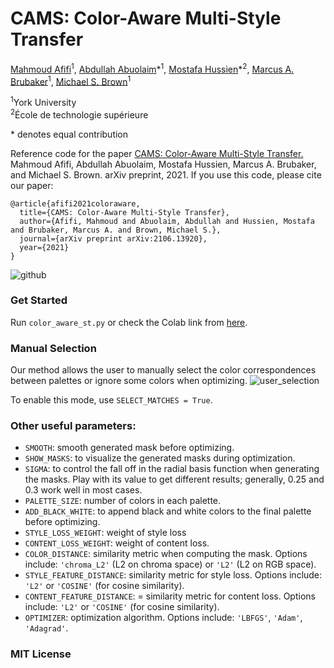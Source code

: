 # CAMS: Color-Aware Multi-Style Transfer
[Mahmoud Afifi](https://sites.google.com/view/mafifi)<sup>1</sup>, [Abdullah Abuolaim](https://sites.google.com/view/abdullah-abuolaim/)\*<sup>1</sup>, [Mostafa Hussien](https://www.linkedin.com/in/mostafakorashy/)\*<sup>2</sup>, [Marcus A. Brubaker](https://mbrubake.github.io/)<sup>1</sup>,  [Michael S. Brown](http://www.cse.yorku.ca/~mbrown/)<sup>1</sup>

<sup>1</sup>York University  
<sup>2</sup>École de technologie supérieure

\* denotes equal contribution

Reference code for the paper [CAMS: Color-Aware Multi-Style Transfer.](https://arxiv.org/abs/2106.13920) Mahmoud Afifi, Abdullah Abuolaim, Mostafa Hussien, Marcus A. Brubaker, and Michael S. Brown. arXiv preprint, 2021. If you use this code, please cite our paper:
```
@article{afifi2021coloraware,
  title={CAMS: Color-Aware Multi-Style Transfer},
  author={Afifi, Mahmoud and Abuolaim, Abdullah and Hussien, Mostafa and Brubaker, Marcus A. and Brown, Michael S.},
  journal={arXiv preprint arXiv:2106.13920},
  year={2021}
}
```

![github](https://user-images.githubusercontent.com/37669469/122465812-8478ab00-cf86-11eb-86ba-8f98dc1d76ba.jpg)


### Get Started
Run `color_aware_st.py` or check the Colab link from [here](https://colab.research.google.com/drive/1_unMZ4zUqKwnSmMVZ1KknZQ74CXJzfvg?usp=sharing). 

### Manual Selection
Our method allows the user to manually select the color correspondences between palettes or ignore some colors when optimizing. 
![user_selection](https://user-images.githubusercontent.com/37669469/122466000-bd188480-cf86-11eb-92e2-f7ad46d07140.jpg)

To enable this mode, use `SELECT_MATCHES = True`.

### Other useful parameters:
* `SMOOTH`: smooth generated mask before optimizing.
* `SHOW_MASKS`: to visualize the generated masks during optimization.
* `SIGMA`: to control the fall off in the radial basis function when generating the masks. Play with its value to get different results; generally, 0.25 and 0.3 work well in most cases.
* `PALETTE_SIZE`: number of colors in each palette.
* `ADD_BLACK_WHITE`: to append black and white colors to the final palette before optimizing.
* `STYLE_LOSS_WEIGHT`: weight of style loss
* `CONTENT_LOSS_WEIGHT`: weight of content loss.
* `COLOR_DISTANCE`: similarity metric when computing the mask. Options include: `'chroma_L2'` (L2 on chroma space) or `'L2'` (L2 on RGB space).
* `STYLE_FEATURE_DISTANCE`: similarity metric for style loss. Options include: `'L2'` or `'COSINE'` (for cosine similarity). 
* `CONTENT_FEATURE_DISTANCE`: = similarity metric for content loss. Options include: `'L2'` or `'COSINE'` (for cosine similarity). 
* `OPTIMIZER`: optimization algorithm. Options include: `'LBFGS'`, `'Adam'`, `'Adagrad'`.


### MIT License

